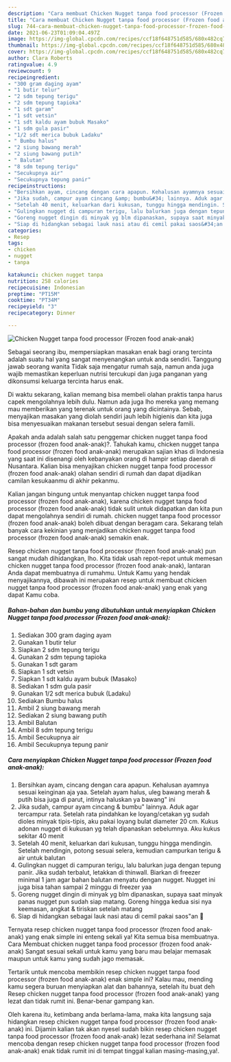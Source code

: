 ```yaml
---
description: "Cara membuat Chicken Nugget tanpa food processor (Frozen food anak-anak) Sederhana dan Mudah Dibuat"
title: "Cara membuat Chicken Nugget tanpa food processor (Frozen food anak-anak) Sederhana dan Mudah Dibuat"
slug: 744-cara-membuat-chicken-nugget-tanpa-food-processor-frozen-food-anak-anak-sederhana-dan-mudah-dibuat
date: 2021-06-23T01:09:04.497Z
image: https://img-global.cpcdn.com/recipes/ccf18f648751d585/680x482cq70/chicken-nugget-tanpa-food-processor-frozen-food-anak-anak-foto-resep-utama.jpg
thumbnail: https://img-global.cpcdn.com/recipes/ccf18f648751d585/680x482cq70/chicken-nugget-tanpa-food-processor-frozen-food-anak-anak-foto-resep-utama.jpg
cover: https://img-global.cpcdn.com/recipes/ccf18f648751d585/680x482cq70/chicken-nugget-tanpa-food-processor-frozen-food-anak-anak-foto-resep-utama.jpg
author: Clara Roberts
ratingvalue: 4.9
reviewcount: 9
recipeingredient:
- "300 gram daging ayam"
- "1 butir telur"
- "2 sdm tepung terigu"
- "2 sdm tepung tapioka"
- "1 sdt garam"
- "1 sdt vetsin"
- "1 sdt kaldu ayam bubuk Masako"
- "1 sdm gula pasir"
- "1/2 sdt merica bubuk Ladaku"
- " Bumbu halus"
- "2 siung bawang merah"
- "2 siung bawang putih"
- " Balutan"
- "8 sdm tepung terigu"
- "Secukupnya air"
- "Secukupnya tepung panir"
recipeinstructions:
- "Bersihkan ayam, cincang dengan cara apapun. Kehalusan ayamnya sesuai keinginan aja yaa. Setelah ayam halus, uleg bawang merah &amp; putih bisa juga di parut, intinya haluskan ya bawang&#34; ini"
- "Jika sudah, campur ayam cincang &amp; bumbu&#34; lainnya. Aduk agar tercampur rata. Setelah rata pindahkan ke loyang/cetakan yg sudah dioles minyak tipis-tipis, aku pakai loyang bulat diameter 20 cm. Kukus adonan nugget di kukusan yg telah dipanaskan sebelumnya. Aku kukus sekitar 40 menit"
- "Setelah 40 menit, keluarkan dari kukusan, tunggu hingga mendingin. Setelah mendingin, potong sesuai selera, kemudian campurkan terigu &amp; air untuk balutan"
- "Gulingkan nugget di campuran terigu, lalu balurkan juga dengan tepung panir. Jika sudah terbalut, letakkan di thinwall. Biarkan di freezer minimal 1 jam agar bahan balutan menyatu dengan nugget. Nugget ini juga bisa tahan sampai 2 minggu di freezer yaa"
- "Goreng nugget dingin di minyak yg blm dipanaskan, supaya saat minyak panas nugget pun sudah siap matang. Goreng hingga kedua sisi nya keemasan, angkat &amp; tiriskan setelah matang"
- "Siap di hidangkan sebagai lauk nasi atau di cemil pakai saos&#34;an 🤤"
categories:
- Resep
tags:
- chicken
- nugget
- tanpa

katakunci: chicken nugget tanpa 
nutrition: 258 calories
recipecuisine: Indonesian
preptime: "PT15M"
cooktime: "PT34M"
recipeyield: "3"
recipecategory: Dinner

---
```



![Chicken Nugget tanpa food processor (Frozen food anak-anak)](https://img-global.cpcdn.com/recipes/ccf18f648751d585/680x482cq70/chicken-nugget-tanpa-food-processor-frozen-food-anak-anak-foto-resep-utama.jpg)

Sebagai seorang ibu, mempersiapkan masakan enak bagi orang tercinta adalah suatu hal yang sangat menyenangkan untuk anda sendiri. Tanggung jawab seorang  wanita Tidak saja mengatur rumah saja, namun anda juga wajib memastikan keperluan nutrisi tercukupi dan juga panganan yang dikonsumsi keluarga tercinta harus enak.

Di waktu  sekarang, kalian memang bisa membeli olahan praktis tanpa harus capek mengolahnya lebih dulu. Namun ada juga lho mereka yang memang mau memberikan yang terenak untuk orang yang dicintainya. Sebab, menyajikan masakan yang diolah sendiri jauh lebih higienis dan kita juga bisa menyesuaikan makanan tersebut sesuai dengan selera famili. 



Apakah anda adalah salah satu penggemar chicken nugget tanpa food processor (frozen food anak-anak)?. Tahukah kamu, chicken nugget tanpa food processor (frozen food anak-anak) merupakan sajian khas di Indonesia yang saat ini disenangi oleh kebanyakan orang di hampir setiap daerah di Nusantara. Kalian bisa menyajikan chicken nugget tanpa food processor (frozen food anak-anak) olahan sendiri di rumah dan dapat dijadikan camilan kesukaanmu di akhir pekanmu.

Kalian jangan bingung untuk menyantap chicken nugget tanpa food processor (frozen food anak-anak), karena chicken nugget tanpa food processor (frozen food anak-anak) tidak sulit untuk didapatkan dan kita pun dapat mengolahnya sendiri di rumah. chicken nugget tanpa food processor (frozen food anak-anak) boleh dibuat dengan beragam cara. Sekarang telah banyak cara kekinian yang menjadikan chicken nugget tanpa food processor (frozen food anak-anak) semakin enak.

Resep chicken nugget tanpa food processor (frozen food anak-anak) pun sangat mudah dihidangkan, lho. Kita tidak usah repot-repot untuk memesan chicken nugget tanpa food processor (frozen food anak-anak), lantaran Anda dapat membuatnya di rumahmu. Untuk Kamu yang hendak menyajikannya, dibawah ini merupakan resep untuk membuat chicken nugget tanpa food processor (frozen food anak-anak) yang enak yang dapat Kamu coba.

<!--inarticleads1-->

##### Bahan-bahan dan bumbu yang dibutuhkan untuk menyiapkan Chicken Nugget tanpa food processor (Frozen food anak-anak):

1. Sediakan 300 gram daging ayam
1. Gunakan 1 butir telur
1. Siapkan 2 sdm tepung terigu
1. Gunakan 2 sdm tepung tapioka
1. Gunakan 1 sdt garam
1. Siapkan 1 sdt vetsin
1. Siapkan 1 sdt kaldu ayam bubuk (Masako)
1. Sediakan 1 sdm gula pasir
1. Gunakan 1/2 sdt merica bubuk (Ladaku)
1. Sediakan  Bumbu halus
1. Ambil 2 siung bawang merah
1. Sediakan 2 siung bawang putih
1. Ambil  Balutan
1. Ambil 8 sdm tepung terigu
1. Ambil Secukupnya air
1. Ambil Secukupnya tepung panir




<!--inarticleads2-->

##### Cara menyiapkan Chicken Nugget tanpa food processor (Frozen food anak-anak):

1. Bersihkan ayam, cincang dengan cara apapun. Kehalusan ayamnya sesuai keinginan aja yaa. Setelah ayam halus, uleg bawang merah &amp; putih bisa juga di parut, intinya haluskan ya bawang&#34; ini
1. Jika sudah, campur ayam cincang &amp; bumbu&#34; lainnya. Aduk agar tercampur rata. Setelah rata pindahkan ke loyang/cetakan yg sudah dioles minyak tipis-tipis, aku pakai loyang bulat diameter 20 cm. Kukus adonan nugget di kukusan yg telah dipanaskan sebelumnya. Aku kukus sekitar 40 menit
1. Setelah 40 menit, keluarkan dari kukusan, tunggu hingga mendingin. Setelah mendingin, potong sesuai selera, kemudian campurkan terigu &amp; air untuk balutan
1. Gulingkan nugget di campuran terigu, lalu balurkan juga dengan tepung panir. Jika sudah terbalut, letakkan di thinwall. Biarkan di freezer minimal 1 jam agar bahan balutan menyatu dengan nugget. Nugget ini juga bisa tahan sampai 2 minggu di freezer yaa
1. Goreng nugget dingin di minyak yg blm dipanaskan, supaya saat minyak panas nugget pun sudah siap matang. Goreng hingga kedua sisi nya keemasan, angkat &amp; tiriskan setelah matang
1. Siap di hidangkan sebagai lauk nasi atau di cemil pakai saos&#34;an 🤤




Ternyata resep chicken nugget tanpa food processor (frozen food anak-anak) yang enak simple ini enteng sekali ya! Kita semua bisa membuatnya. Cara Membuat chicken nugget tanpa food processor (frozen food anak-anak) Sangat sesuai sekali untuk kamu yang baru mau belajar memasak maupun untuk kamu yang sudah jago memasak.

Tertarik untuk mencoba membikin resep chicken nugget tanpa food processor (frozen food anak-anak) enak simple ini? Kalau mau, mending kamu segera buruan menyiapkan alat dan bahannya, setelah itu buat deh Resep chicken nugget tanpa food processor (frozen food anak-anak) yang lezat dan tidak rumit ini. Benar-benar gampang kan. 

Oleh karena itu, ketimbang anda berlama-lama, maka kita langsung saja hidangkan resep chicken nugget tanpa food processor (frozen food anak-anak) ini. Dijamin kalian tak akan nyesel sudah bikin resep chicken nugget tanpa food processor (frozen food anak-anak) lezat sederhana ini! Selamat mencoba dengan resep chicken nugget tanpa food processor (frozen food anak-anak) enak tidak rumit ini di tempat tinggal kalian masing-masing,ya!.

